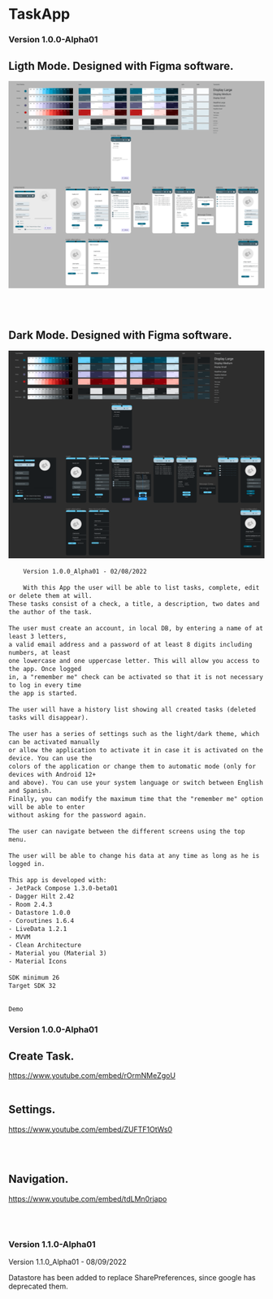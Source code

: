 # TaskApp

### Version 1.0.0-Alpha01
## Ligth Mode. Designed with Figma software.
![Light Mode](https://github.com/JorgeAgulloM/TaskApp/blob/main/Design/Version_1.0.0_Alpha01/Light_Mode.png)

<br>
<br>

## Dark Mode. Designed with Figma software.
![Dark Mode](https://github.com/JorgeAgulloM/TaskApp/blob/main/Design/Version_1.0.0_Alpha01/Dark_Mode.png)

```text
    Version 1.0.0_Alpha01 - 02/08/2022

    With this App the user will be able to list tasks, complete, edit or delete them at will.
These tasks consist of a check, a title, a description, two dates and the author of the task.

The user must create an account, in local DB, by entering a name of at least 3 letters, 
a valid email address and a password of at least 8 digits including numbers, at least 
one lowercase and one uppercase letter. This will allow you access to the app. Once logged 
in, a "remember me" check can be activated so that it is not necessary to log in every time 
the app is started.

The user will have a history list showing all created tasks (deleted tasks will disappear). 

The user has a series of settings such as the light/dark theme, which can be activated manually 
or allow the application to activate it in case it is activated on the device. You can use the 
colors of the application or change them to automatic mode (only for devices with Android 12+ 
and above). You can use your system language or switch between English and Spanish. 
Finally, you can modify the maximum time that the "remember me" option will be able to enter 
without asking for the password again.

The user can navigate between the different screens using the top menu.

The user will be able to change his data at any time as long as he is logged in.

This app is developed with:
- JetPack Compose 1.3.0-beta01
- Dagger Hilt 2.42
- Room 2.4.3
- Datastore 1.0.0
- Coroutines 1.6.4
- LiveData 1.2.1
- MVVM
- Clean Architecture
- Material you (Material 3)
- Material Icons

SDK minimum 26
Target SDK 32
 
```

```text
Demo 
```
### Version 1.0.0-Alpha01
## Create Task.
https://www.youtube.com/embed/rOrmNMeZgoU
<br>
<br>

## Settings.
https://www.youtube.com/embed/ZUFTF1OtWs0

<br>
<br>

## Navigation.
https://www.youtube.com/embed/tdLMn0rjapo

<br>
<br>

### Version 1.1.0-Alpha01
Version 1.1.0_Alpha01 - 08/09/2022

Datastore has been added to replace SharePreferences, since google has deprecated them.

